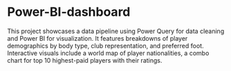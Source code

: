 # Power-BI-dashboard
This project showcases a data pipeline using Power Query for data cleaning and Power BI for visualization. It features breakdowns of player demographics by body type, club representation, and preferred foot. Interactive visuals include a world map of player nationalities, a combo chart for top 10 highest-paid players with their ratings.
